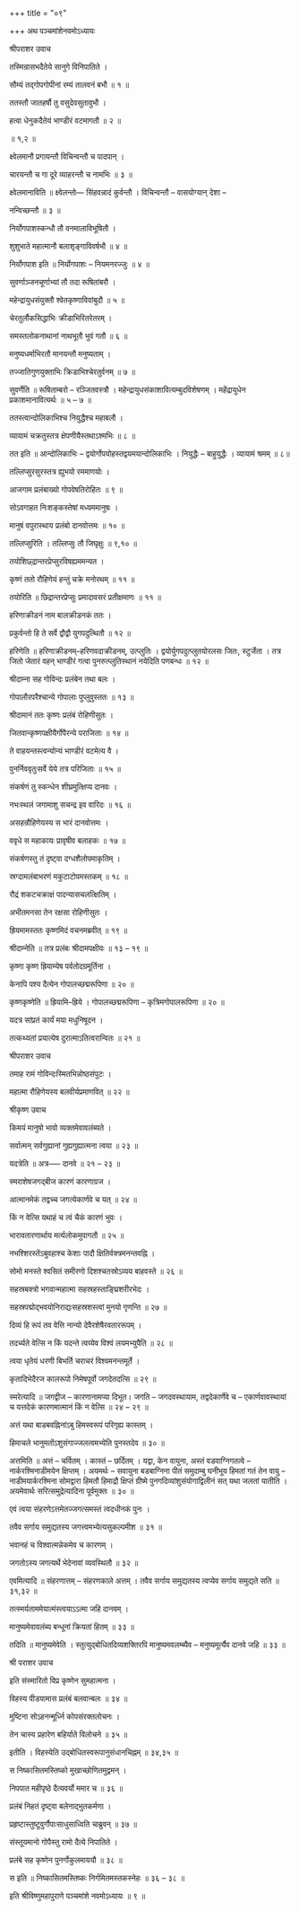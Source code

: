 +++
title = "०९"

+++
अथ पञ्चमांशेनवमोऽध्यायः

श्रीपराशर उवाच

तस्मिन्रासभदैतेये सानुगे विनिपातिते ।

सौम्यं तद्गोपगोपीनां रम्यं तालवनं बभौ ॥ १ ॥

ततस्तौ जातहर्षौ तु वसुदेवसुतावुभौ ।

हत्वा धेनुकदैतेयं भाण्डीरं वटमागतौ ॥ २ ॥

॥ १,२ ॥

क्ष्वेलमानौ प्रगायन्तौ विचिन्वन्तौ च पादपान् ।

चारयन्तौ च गा दूरे व्याहरन्तौ च नामभिः ॥ ३ ॥

क्ष्वेलमानाविति ॥ क्ष्वेलन्तो— सिंहवन्नादं कुर्वन्तौ । विचिन्वन्तौ – वासयोग्यान् देशा –

नन्विच्छन्तौ ॥ ३ ॥

निर्योगपाशस्कन्धौ तौ वनमालाविभूषितौ ।

शुशुभाते महात्मानौ बलाशृङ्गाविवर्षभौ ॥ ४ ॥

निर्योगपाश इति ॥ निर्योगपाशः – नियमनरज्जुः ॥ ४ ॥

सुवर्णाञ्जनचूर्णाभ्यां तौ तदा रूषितांबरौ ।

महेन्द्रायुधसंयुक्तौ श्वेतकृष्णाविवांबुदौ ॥ ५ ॥

चेरतुर्लौकसिद्धाभिः क्रीडाभिरितरेतरम् ।

समस्तलोकनाथानां नाथभूतौ भुवं गतौ ॥ ६ ॥

मनुष्यधर्माभिरतौ मानयन्तौ मनुष्यताम् ।

तज्जातिगुणयुक्ताभिः क्रिडाभिश्चेरतुर्वनम् ॥ ७ ॥

सुवर्णेति ॥ रूषिताम्बरो – रञ्जितवस्त्रौ । महेन्द्रायुधसंकाशावित्यम्बुदविशेषणम् । महेंद्रायुधेन प्रकाशमानावित्यर्थः ॥ ५ – ७ ॥

ततस्त्वान्दोलिकाभिश्च नियुद्धैश्च महाबलौ ।

व्यायामं चक्रतुस्तत्र क्षेपणीयैस्तथाऽश्मभिः ॥ ८ ॥

तत इति ॥ आन्दोलिकाभिः – द्वयोर्गोपयोहस्तद्वयमयान्दोलिकाभिः । नियुद्धैः
– बाहुयुद्धैः । व्यायामं श्रमम् ॥ ८॥

तल्लिप्सुरसुरस्तत्र ह्युभयो रममाणयोः ।

आजगाम प्रलंबाख्यो गोपवेषतिरोहितः ॥ ९ ॥

सोऽवगाहत निःशङ्कस्तेषां मध्यममानुषः ।

मानुषं वपुरास्थाय प्रलंबो दानवोत्तमः ॥ १० ॥

तल्लिप्सुरिति । तल्लिप्सुः तौ जिघृक्षुः ॥ ९,१० ॥

तयोशिछ्द्रान्तरप्रेप्सुरविषह्यममन्यत ।

कृष्णं ततो रौहिणेयं हन्तुं चक्रे मनोरथम् ॥ ११ ॥

तयोरिति ॥ छिद्रान्तरप्रेप्सुः प्रमादावसरं प्रतीक्षमाणः ॥ ११ ॥

हरिणाक्रीडनं नाम बालक्रीडनकं ततः ।

प्रकुर्वन्तो हि ते सर्वे द्वौद्वौ युगपदुत्थितौ ॥ १२ ॥

हरिणेति ॥ हरिणाक्रीडनम्–हरिणवदाक्रीडनम्, उत्प्लुतिः । द्वयोर्युगपदुत्प्लुतयोरलसः जितः, स्टुर्जेता । तत्र जितो जेतारं वहन् भाण्डीरं गत्वा पुनरुत्प्लुतिस्थानं नयेदिति पणबन्धः ॥ १२ ॥

श्रीदाम्ना सह गोविन्दः प्रलंबेन तथा बलः ।

गोपालौरपरैश्चान्ये गोपालाः पुप्लुवुस्ततः ॥ १३ ॥

श्रीदामानं ततः कृष्णः प्रलंबं रोहिणीसुतः ।

जितवान्कृष्णपक्षीयैर्गोपैरन्ये पराजिताः ॥ १४ ॥

ते वाहयन्तस्त्वन्योन्यं भाण्डीरं वटमेत्य वै ।

पुनर्निववृतुःसर्वे येये तत्र परिजिताः ॥ १५ ॥

संकर्षणं तु स्कन्धेन शीघ्रमुत्क्षिप्य दानवः ।

नभःस्थलं जगामाशु सचन्द्र इव वारिदः ॥ १६ ॥

असहन्रौहिणेयस्य स भारं दानवोत्तमः ।

ववृधे स महाकायः प्रावृषीव बलाहकः ॥ १७ ॥

संकर्षणस्तु तं दृष्ट्वा दग्धशैलोपमाकृतिम् ।

स्रग्दामलंबाभरणं मकुटाटोपमस्तकम् ॥ १८ ॥

रौद्रं शकटचक्राक्षं पादन्यासचलत्क्षितिम् ।

अभीतमनसा तेन रक्षसा रोहिणीसुतः ।

ह्रियमामस्ततः कृष्णमिदं वचनमब्रवीत् ॥ १९ ॥

श्रीदाम्नेति ॥ तत्र प्रलंबः श्रीदामपक्षीयः ॥ १३ – १९ ॥

कृष्णा कृष्ण ह्रियाम्येष पर्वतोदग्रमूर्तिना ।

केनापि पश्य दैत्येन गोपालच्छद्मरूपिणा ॥ २० ॥

कृष्णकृष्णेति ॥ ह्रियामि–ह्रिये । गोपालच्छद्मरूपिणा – कृत्रिमगोपालरूपिणा ॥ २० ॥

यदत्र सांप्रतं कार्यं मया मधुनिषूदन ।

तत्कथ्यतां प्रयात्येष दुरात्माऽतित्वरान्वितः ॥ २१ ॥

श्रीपराशर उवाच

तमाह रामं गोविन्दःस्मितभिन्नोष्ठसंपुटः ।

महात्मा रौहिणेयस्य बलवीर्यप्रमाणवित् ॥ २२ ॥

श्रीकृष्ण उवाच

किमयं मानुषो भावो व्यक्तमेवावलंब्यते ।

सर्वात्मन् सर्वगुह्यानां गुह्यगुह्यात्मना त्वया ॥ २३ ॥

यदत्रेति ॥ अत्र—– दानवे ॥ २१ – २३ ॥

स्मराशेषजगद्बीज कारणं कारणाग्रज ।

आत्मानमेकं तद्वच्च जगत्येकार्णवे च यत् ॥ २४ ॥

किं न वेत्सि यथाहं च त्वं चैकं कारणं भुवः ।

भारावतारणार्थाय मर्त्यलोकमुपागतौ ॥ २५ ॥

नभश्शिरस्तेंऽबुवहाश्च केशाः पादौ क्षितिर्वक्त्रमनन्तवह्नि ।

सोमो मनस्ते श्वसितं समीरणो दिशश्चतस्रोऽव्यय बाहवस्ते ॥ २६ ॥

सहस्रबक्त्रो भगवान्महात्मा सहस्रहस्ताङ्घ्रिशरीरभेदः ।

सहस्रपद्मोद्भवयोनिराद्यःसहस्रशस्त्वां मुनयो गृणन्ति ॥ २७ ॥

दिव्यं हि रूपं तव वेत्ति नान्यो देवैरशेषैरवताररूपम् ।

तदर्च्यते वेत्सि न किं यदन्ते त्वय्येव विश्वं लयमभ्युपैति ॥ २८ ॥

त्वया धृतेयं धरणी बिभर्ति चराचरं विश्वमनन्तमूर्ते ।

कृतादिभेदैरज कालरूपो निमेषपूर्वो जगदेतदत्सि ॥ २९ ॥

स्मरेत्यादि ॥ जगद्वीज – कारणानामप्या दिभूत। जगति – जगदवस्थायाम, तद्वदेकार्णेवे च – एकार्णवावस्थायां च यत्तदेकं कारणमात्मानं किं न वेत्सि ॥ २४ – २९ ॥

अत्तं यथा बाडबवह्निनांऽबु हिमस्वरूपं परिगृह्य कास्तम् ।

हिमाचले भानुमतोंऽशुसंगाज्जलत्वमभ्येति पुनस्तदेव ॥ ३० ॥

अत्तमिति ॥ अत्तं – चर्वितम् । कास्तं – छर्दितम् । यद्वा, केन वायुना, अस्तं वडवाग्निगतत्वे – नार्करश्मिनाडीमयेन क्षिप्तम् । अयमर्थः – सवायुना बडबाग्निना पीतं समुदाम्बु घनीभूय हिमतां गतं तेन वायु – नाडीमयार्करश्मिना सोमद्वारा हिमतौ हिमाद्रौ क्षिप्तं ग्रीष्मे पुनगदिव्यांशुसंयोगाद्विलीनं सत् यथा जलतां यातीति । अयमेवार्थः सरित्समुद्रेत्यादिना पूर्वमुक्तः ॥ ३० ॥

एवं त्वया संहरणेऽत्तमेतज्जगत्समस्तं त्वदधीनकं पुनः ।

तवैव सर्गाय समुद्यतस्य जगत्त्वमभ्येत्यसुकल्पमीश ॥ ३१ ॥

भवानहं च विश्वात्मन्नेकमेव च कारणम् ।

जगतोऽस्य जगत्यर्थे भेदेनावां व्यवस्थितौ ॥ ३२ ॥

एवमित्यादि ॥ संहरणात्तम् – संहरणकाले अत्तम् । तवैव सर्गाय समुद्यतस्य त्वप्येव सर्गाय समुद्यते सति ॥ ३१,३२ ॥

तत्स्मर्यताममेयात्मंस्त्वयाऽऽत्मा जहि दानवम् ।

मानुष्यमेवावलंब्य बन्धूनां क्रियतां हितम् ॥ ३३ ॥

तदिति ॥ मानुष्यमेवेति । स्तुत्युद्बोधितदिव्यशक्तिरपि मानुष्यमवलम्ब्यैव – मनुष्यमूर्त्यैव दानवे जहि ॥ ३३ ॥

श्री पराशर उवाच

इति संस्मारितो विप्र कृष्णेन सुमहात्मना ।

विहस्य पीडयामास प्रलंबं बलवान्बलः ॥ ३४ ॥

मुष्टिना सोऽहनन्मूर्ध्नि कोपसंरक्तलोचनः ।

तेन चास्य प्रहारेण बहिर्याते विलोचने ॥ ३५ ॥

इतीति । विहस्येति उद्बोधितस्वरूपानुसंधानचिह्नम् ॥ ३४,३५ ॥

स निष्कासितमस्तिष्को मुखाच्छोणितमुद्वमन् ।

निपपात महीपृष्ठे दैत्यवर्यो ममार च ॥ ३६ ॥

प्रलंबं निहतं दृष्ट्वा बलेनाद्भुतकर्मणा ।

प्रहृष्टास्तुष्टुवुर्गौपाःसाधुसाध्विति चाब्रुवन् ॥ ३७ ॥

संस्तूयमानो गोपैस्तु रामो दैत्ये निपातिते ।

प्रलंबे सह कृष्णेन पुनर्गोकुलमाययौ ॥ ३८ ॥

स इति ॥ निष्कासितमस्तिष्कः निर्गमितमस्तकस्नेहः ॥ ३६ – ३८ ॥

इति श्रीविष्णुमहापुराणे पञ्चमांशे नवमोऽध्यायः ॥ ९ ॥
